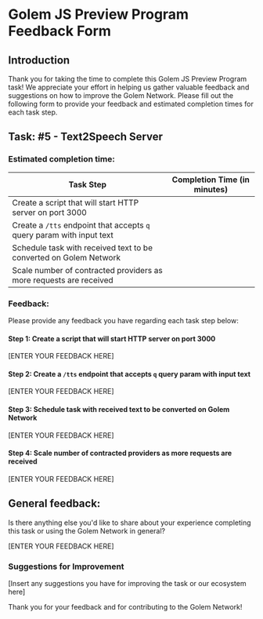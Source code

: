 # Golem JS Preview Program Feedback Form

## Introduction
Thank you for taking the time to complete this Golem JS Preview Program task! 
We appreciate your effort in helping us gather valuable feedback and suggestions on how to improve the Golem Network. 
Please fill out the following form to provide your feedback and estimated completion times for each task step.

## Task: #5 - Text2Speech Server

### Estimated completion time:
| Task Step                                                             | Completion Time (in minutes) |
|-----------------------------------------------------------------------|------------------------------|
| Create a script that will start HTTP server on port 3000              |                              |
| Create a `/tts` endpoint that accepts `q` query param with input text |                              |
| Schedule task with received text to be converted on Golem Network     |                              |
| Scale number of contracted providers as more requests are received    |                              |

### Feedback:
Please provide any feedback you have regarding each task step below:

#### Step 1: Create a script that will start HTTP server on port 3000

[ENTER YOUR FEEDBACK HERE]

#### Step 2: Create a `/tts` endpoint that accepts `q` query param with input text

[ENTER YOUR FEEDBACK HERE]

#### Step 3: Schedule task with received text to be converted on Golem Network

[ENTER YOUR FEEDBACK HERE]

#### Step 4: Scale number of contracted providers as more requests are received

[ENTER YOUR FEEDBACK HERE]

## General feedback:
Is there anything else you'd like to share about your experience 
completing this task or using the Golem Network in general? 

[ENTER YOUR FEEDBACK HERE]

### Suggestions for Improvement

[Insert any suggestions you have for improving the task or our ecosystem here]

Thank you for your feedback and for contributing to the Golem Network!
